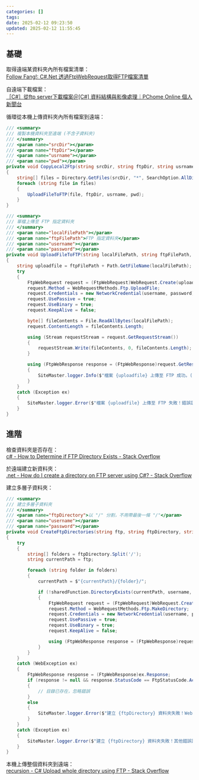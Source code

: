 ```yaml
---
categories: []
tags:
date: 2025-02-12 09:23:50
updated: 2025-02-12 11:55:45
---
```


## 基礎

取得遠端某資料夾內所有檔案清單：  
[Follow Fang!: C#.Net 透過FtpWebRequest取得FTP檔案清單](https://cyfangnotepad.blogspot.com/2017/02/cnet-ftpwebrequestftp.html)

自遠端下載檔案：  
[［C#］從ftp server下載檔案＠[C#] 資料結構與影像處理｜PChome Online 個人新聞台](https://mypaper.pchome.com.tw/middlehuang/post/1321704699)

循環從本機上傳資料夾內所有檔案到遠端：

```CS
/// <summary>
/// 複製本機資料夾至遠端 (不含子資料夾)
/// </summary>
/// <param name="srcDir"></param>
/// <param name="ftpDir"></param>
/// <param name="usrname"></param>
/// <param name="pwd"></param>
private void CopyLocal2Ftp(string srcDir, string ftpDir, string usrname, string pwd)
{
	string[] files = Directory.GetFiles(srcDir, "*", SearchOption.AllDirectories);
	foreach (string file in files)
	{
		UploadFileToFTP(file, ftpDir, usrname, pwd);
	}
}

/// <summary>
/// 單檔上傳至 FTP 指定資料夾
/// </summary>
/// <param name="localFilePath"></param>
/// <param name="ftpFilePath">FTP 指定資料夾</param>
/// <param name="username"></param>
/// <param name="password"></param>
private void UploadFileToFTP(string localFilePath, string ftpFilePath, string username, string password)
{
    string uploadfile = ftpFilePath + Path.GetFileName(localFilePath);
    try
    {
        FtpWebRequest request = (FtpWebRequest)WebRequest.Create(uploadfile);
        request.Method = WebRequestMethods.Ftp.UploadFile;
        request.Credentials = new NetworkCredential(username, password);
        request.UsePassive = true;
        request.UseBinary = true;
        request.KeepAlive = false;

        byte[] fileContents = File.ReadAllBytes(localFilePath);
        request.ContentLength = fileContents.Length;

        using (Stream requestStream = request.GetRequestStream())
        {
            requestStream.Write(fileContents, 0, fileContents.Length);
        }

        using (FtpWebResponse response = (FtpWebResponse)request.GetResponse())
        {
            SiteMaster.logger.Info($"檔案 {uploadfile} 上傳至 FTP 成功。({response.StatusDescription})");
        }
    }
    catch (Exception ex)
    {
        SiteMaster.logger.Error($"檔案 {uploadfile} 上傳至 FTP 失敗！錯誤訊息：{ex}");
    }
}
```

## 進階

檢查資料夾是否存在：  
[c# - How to Determine if FTP Directory Exists - Stack Overflow](https://stackoverflow.com/questions/24761583/how-to-determine-if-ftp-directory-exists)

於遠端建立新資料夾：  
[.net - How do I create a directory on FTP server using C#? - Stack Overflow](https://stackoverflow.com/questions/860638/how-do-i-create-a-directory-on-ftp-server-using-c)

建立多層子資料夾：

```CS
/// <summary>
/// 建立多層子資料夾
/// </summary>
/// <param name="ftpDirectory">以 "/" 分割，不用帶最後一條 "/"</param>
/// <param name="username"></param>
/// <param name="password"></param>
private void CreateFtpDirectories(string ftp, string ftpDirectory, string username, string password)
{
    try
    {
        string[] folders = ftpDirectory.Split('/');
        string currentPath = ftp;

        foreach (string folder in folders)
        {
            currentPath = $"{currentPath}/{folder}/";

            if (!sharedFunction.DirectoryExists(currentPath, username, password))
            {
                FtpWebRequest request = (FtpWebRequest)WebRequest.Create(currentPath);
                request.Method = WebRequestMethods.Ftp.MakeDirectory;
                request.Credentials = new NetworkCredential(username, password);
                request.UsePassive = true;
                request.UseBinary = true;
                request.KeepAlive = false;

                using (FtpWebResponse response = (FtpWebResponse)request.GetResponse()) { }
            }
        }
    }
    catch (WebException ex)
    {
        FtpWebResponse response = (FtpWebResponse)ex.Response;
        if (response != null && response.StatusCode == FtpStatusCode.ActionNotTakenFileUnavailable)
        {
            // 目錄已存在，忽略錯誤
        }
        else
        {
            SiteMaster.logger.Error($"建立 {ftpDirectory} 資料夾失敗！WebException 錯誤訊息：{ex}");
        }
    }
    catch (Exception ex)
    {
        SiteMaster.logger.Error($"建立 {ftpDirectory} 資料夾失敗！其他錯誤訊息：{ex}");
    }
}
```

本機上傳整個資料夾到遠端：  
[recursion - C# Upload whole directory using FTP - Stack Overflow](https://stackoverflow.com/questions/13311975/c-sharp-upload-whole-directory-using-ftp)